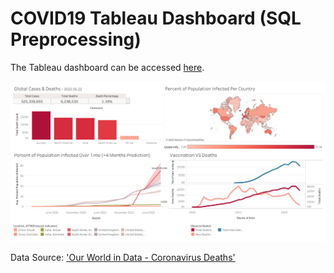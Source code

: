 # COVID19 Tableau Dashboard (SQL Preprocessing)

The Tableau dashboard can be accessed [here](https://public.tableau.com/views/COVID-19Dashboard_16641407609390/Dashboard?:language=en-US&:display_count=n&:origin=viz_share_link).

![My Image](Dashboard.png)

Data Source: ['Our World in Data - Coronavirus Deaths'](https://ourworldindata.org/covid-deaths)
